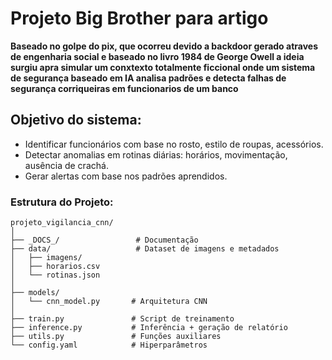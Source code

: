 # Projeto Big Brother para artigo
**Baseado no golpe do pix, que ocorreu devido a backdoor gerado atraves de engenharia social e baseado no livro 1984 de George Owell a ideia surgiu apra simular um conxtexto totalmente ficcional onde um sistema de segurança baseado em IA analisa padrões e detecta falhas de segurança corriqueiras em funcionarios de um banco**

## Objetivo do sistema:
- Identificar funcionários com base no rosto, estilo de roupas, acessórios.
- Detectar anomalias em rotinas diárias: horários, movimentação, ausência de crachá.
- Gerar alertas com base nos padrões aprendidos.

### Estrutura do Projeto:
````
projeto_vigilancia_cnn/
│
├── _DOCS_/                 # Documentação 
├── data/                   # Dataset de imagens e metadados
│   ├── imagens/
│   ├── horarios.csv
│   └── rotinas.json
│
├── models/
│   └── cnn_model.py       # Arquitetura CNN
│
├── train.py               # Script de treinamento
├── inference.py           # Inferência + geração de relatório
├── utils.py               # Funções auxiliares
└── config.yaml            # Hiperparâmetros
````

